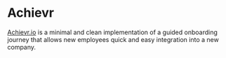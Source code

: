 Achievr
=========================================


[Achievr.io](http://www.achievr.io) is a minimal and clean implementation of a guided onboarding journey that allows new employees quick and easy integration into a new company. 
